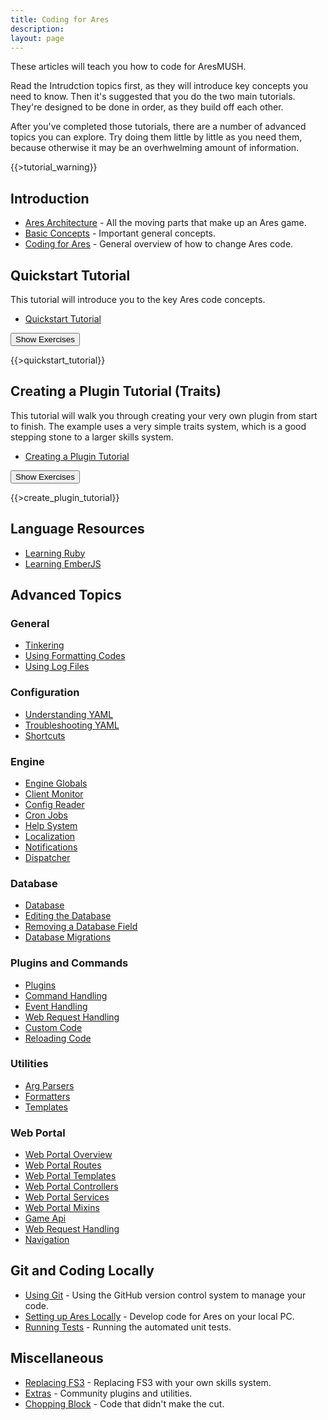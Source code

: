 ```yaml
---
title: Coding for Ares
description:
layout: page
---
```


These articles will teach you how to code for AresMUSH.   

Read the Intrudction topics first, as they will introduce key concepts you need to know.  Then it's suggested that you do the two main tutorials.  They're designed to be done in order, as they build off each other.

After you've completed those tutorials, there are a number of advanced topics you can explore.  Try doing them little by little as you need them, because otherwise it may be an overhwelming amount of information.

{{>tutorial_warning}}

## Introduction

* [Ares Architecture](/tutorials/code/architecture) - All the moving parts that make up an Ares game.
* [Basic Concepts](/tutorials/code/concepts) - Important general concepts.
* [Coding for Ares](/tutorials/code/overview) - General overview of how to change Ares code.

## Quickstart Tutorial

This tutorial will introduce you to the key Ares code concepts.

* [Quickstart Tutorial](/tutorials/code/quickstart)

<button data-toggle="collapse" data-target="#quickstart" class="btn btn-info">Show Exercises</button>

<div id="quickstart" class="collapse">
{{>quickstart_tutorial}}
</div>

## Creating a Plugin Tutorial (Traits)

This tutorial will walk you through creating your very own plugin from start to finish.  The example uses a very simple traits system, which is a good stepping stone to a larger skills system.

* [Creating a Plugin Tutorial](/tutorials/code/create-plugin)

<button data-toggle="collapse" data-target="#create-plugin" class="btn btn-info">Show Exercises</button>

<div id="create-plugin" class="collapse">
{{>create_plugin_tutorial}}
</div>

## Language Resources

* [Learning Ruby](/tutorials/code/ruby)
* [Learning EmberJS](/tutorials/code/ember)

## Advanced Topics

### General

* [Tinkering](/tutorials/code/tinker)
* [Using Formatting Codes](/tutorials/code/formatting)
* [Using Log Files](/tutorials/code/logs)

### Configuration

* [Understanding YAML](/tutorials/code/yaml)
* [Troubleshooting YAML](/tutorials/code/troubleshooting-yaml)
* [Shortcuts](/tutorials/code/shortcuts)

### Engine

* [Engine Globals](/tutorials/code/globals)
* [Client Monitor](/tutorials/code/client-monitor)
* [Config Reader](/tutorials/code/config-reader)
* [Cron Jobs](/tutorials/code/cron)
* [Help System](/tutorials/code/help)
* [Localization](/tutorials/code/localization)
* [Notifications](/tutorials/code/notifications)
* [Dispatcher](/tutorials/code/dispatcher)

### Database

* [Database](/tutorials/code/database)
* [Editing the Database](/tutorials/code/edit-database)
* [Removing a Database Field](/tutorials/code/remove-field)
* [Database Migrations](/tutorials/code/db-imgration)

### Plugins and Commands

* [Plugins](/tutorials/code/plugins)
* [Command Handling](/tutorials/code/commands)
* [Event Handling](/tutorials/code/events)
* [Web Request Handling](/tutorials/code/web-requests)
* [Custom Code](/tutorials/code/custom)
* [Reloading Code](/tutorials/code/reload)

### Utilities

* [Arg Parsers](/tutorials/code/arg-parsers)
* [Formatters](/tutorials/code/formatters)
* [Templates](/tutorials/code/templates)

### Web Portal

* [Web Portal Overview](/tutorials/code/web-portal)
* [Web Portal Routes](/tutorials/code/web-routes)
* [Web Portal Templates](/tutorials/code/web-templates)
* [Web Portal Controllers](/tutorials/code/web-controllers)
* [Web Portal Services](/tutorials/code/web-services)
* [Web Portal Mixins](/tutorials/code/web-mixins)
* [Game Api](/tutorials/code/web-game-api)
* [Web Request Handling](/tutorials/code/web-requests)
* [Navigation](/tutorials/code/web-nav)

## Git and Coding Locally

* [Using Git](/tutorials/code/git) - Using the GitHub version control system to manage your code.
* [Setting up Ares Locally](/tutorials/code/local-setup) - Develop code for Ares on your local PC.
* [Running Tests](/tutorials/code/tests) - Running the automated unit tests.

## Miscellaneous

* [Replacing FS3](/tutorials/code/replacing-fs3) - Replacing FS3 with your own skills system.
* [Extras](/tutorials/code/extras) - Community plugins and utilities.
* [Chopping Block](/tutorials/code/chopping-block) - Code that didn't make the cut.
